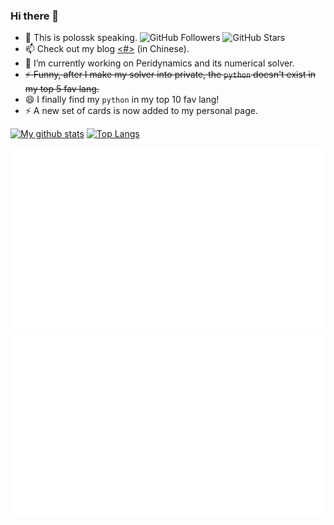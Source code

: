 ### Hi there 👋

* 🤔 This is polossk speaking. ![GitHub Followers](https://img.shields.io/github/followers/polossk?style=social) ![GitHub Stars](https://img.shields.io/github/stars/polossk?style=social)
* 📫 Check out my blog [<#>](https://blog.polossk.com/) (in Chinese).
* 🔭 I’m currently working on Peridynamics and its numerical solver.
* <del>⚡ Funny, after I make my solver into private, the `python` doesn't exist in my top 5 fav lang.</del>
* 😄 I finally find my `python` in my top 10 fav lang!
* ⚡ A new set of cards is now added to my personal page.

[![My github stats](https://github-readme-stats.vercel.app/api?username=polossk&show_icons=true&count_private=true&theme=solarized-light)](https://github.com/anuraghazra/github-readme-stats)
[![Top Langs](https://github-readme-stats.vercel.app/api/top-langs/?username=polossk&langs_count=10&layout=compact&theme=solarized-light)](https://github.com/anuraghazra/github-readme-stats)

[![overview](https://raw.githubusercontent.com/polossk/github-stats/master/generated/overview.svg)](https://github.com/jstrieb/github-stats)
[![languages](https://raw.githubusercontent.com/polossk/github-stats/master/generated/languages.svg)](https://github.com/jstrieb/github-stats)

<!--
**polossk/polossk** is a ✨ _special_ ✨ repository because its `README.md` (this file) appears on your GitHub profile.

Here are some ideas to get you started:

- 🔭 I’m currently working on ...
- 🌱 I’m currently learning ...
- 👯 I’m looking to collaborate on ...
- 🤔 I’m looking for help with ...
- 💬 Ask me about ...
- 📫 How to reach me: ...
- 😄 Pronouns: ...
- ⚡ Fun fact: ...
-->
